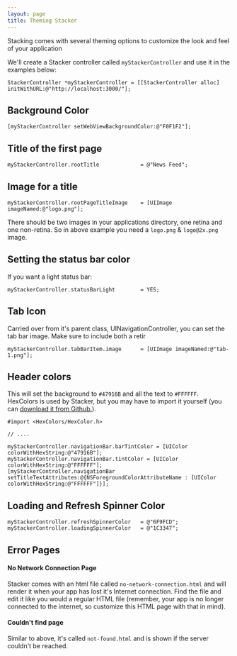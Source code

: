 ```yaml
---
layout: page
title: Theming Stacker 
---
```

Stacking comes with several theming options to customize the look and feel of your application

We'll create a Stacker controller called `myStackerController` and use it in the examples below:

```
StackerController *myStackerController = [[StackerController alloc] initWithURL:@"http://localhost:3000/"];
```

## Background Color

```
[myStackerController setWebViewBackgroundColor:@"F0F1F2"];
```

## Title of the first page

```
myStackerController.rootTitle             = @"News Feed";
```

## Image for a title

```
myStackerController.rootPageTitleImage    = [UIImage imageNamed:@"logo.png"];
```

There should be two images in your applications directory, one retina and one non-retina. So in above example you need a `logo.png` & `logo@2x.png` image.

## Setting the status bar color

If you want a light status bar:

```
myStackerController.statusBarLight        = YES;
```


## Tab Icon

Carried over from it's parent class, UINavigationController, you can set the tab bar image. Make sure to include both a retir

```
myStackerController.tabBarItem.image      = [UIImage imageNamed:@"tab-1.png"];
```

## Header colors

This will set the background to `#47916B` and all the text to `#FFFFFF`. HexColors is used by Stacker, but you may have to import it yourself (you can [download it from Github.](https://github.com/mRs-/HexColors)). 

```
#import <HexColors/HexColor.h>

// ....

myStackerController.navigationBar.barTintColor = [UIColor colorWithHexString:@"47916B"];
myStackerController.navigationBar.tintColor = [UIColor colorWithHexString:@"FFFFFF"];
[myStackerController.navigationBar setTitleTextAttributes:@{NSForegroundColorAttributeName : [UIColor colorWithHexString:@"FFFFFF"]}];
```

## Loading and Refresh Spinner Color

```
myStackerController.refreshSpinnerColor   = @"6F9FCD";
myStackerController.loadingSpinnerColor   = @"1C3347";
```

## Error Pages

#### No Network Connection Page

Stacker comes with an html file called `no-network-connection.html` and will render it when your app has lost it's Internet connection. Find the file and edit it like you would a regular HTML file (remember, your app is no longer connected to the internet, so customize this HTML page with that in mind).

#### Couldn't find page

Similar to above, it's called `not-found.html` and is shown if the server couldn't be reached.
